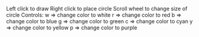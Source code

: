 Left click to draw
Right click to place circle
Scroll wheel to change size of circle
Controls:
w => change color to white
r => change color to red
b => change color to blue
g => change color to green
c => change color to cyan
y => change color to yellow
p => change color to purple
